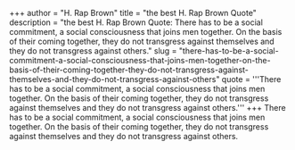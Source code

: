 +++
author = "H. Rap Brown"
title = "the best H. Rap Brown Quote"
description = "the best H. Rap Brown Quote: There has to be a social commitment, a social consciousness that joins men together. On the basis of their coming together, they do not transgress against themselves and they do not transgress against others."
slug = "there-has-to-be-a-social-commitment-a-social-consciousness-that-joins-men-together-on-the-basis-of-their-coming-together-they-do-not-transgress-against-themselves-and-they-do-not-transgress-against-others"
quote = '''There has to be a social commitment, a social consciousness that joins men together. On the basis of their coming together, they do not transgress against themselves and they do not transgress against others.'''
+++
There has to be a social commitment, a social consciousness that joins men together. On the basis of their coming together, they do not transgress against themselves and they do not transgress against others.
